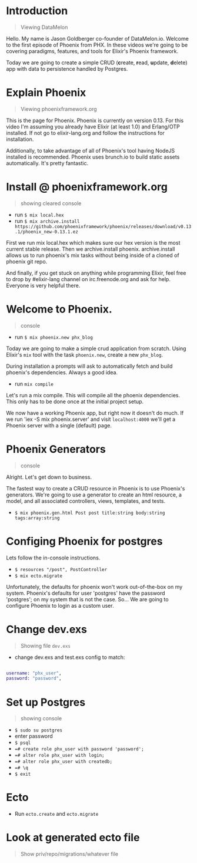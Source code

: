 # Introduction

> Viewing DataMelon

Hello. My name is Jason Goldberger co-founder of DataMelon.io.  Welcome to the first episode of Phoenix from PHX. In these videos we're going to be covering
paradigms, features, and tools for Elixir's Phoenix framework.

Today we are going to create a simple CRUD (**c**reate, **r**ead, **u**pdate, **d**elete) app with data to persistence handled by Postgres.


# Explain Phoenix

> Viewing phoenixframework.org

This is the page for Phoenix. Phoenix is currently on version 0.13. For this video I'm assuming you already have Elixir (at least 1.0) and Erlang/OTP installed. If not go to elixir-lang.org and follow the instructions for installation.

Additionally, to take advantage of all of Phoenix's tool having NodeJS installed is recommended. Phoenix uses brunch.io to build static assets automatically. It's pretty fantastic.


# Install @ phoenixframework.org

> showing cleared console

+ run `$ mix local.hex`
+ run `$ mix archive.install https://github.com/phoenixframework/phoenix/releases/download/v0.13.1/phoenix_new-0.13.1.ez`


First we run mix local.hex which makes sure our hex version is the most current stable release. Then we archive.install phoenix. archive.install allows us to run phoenix's mix tasks without being inside of a cloned of phoenix git repo.

And finally, if you get stuck on anything while programming Elixir, feel free to drop by #elixir-lang channel on irc.freenode.org and ask for help. Everyone is very helpful there.


# Welcome to Phoenix.

> console

+ run `$ mix phoenix.new phx_blog`

Today we are going to make a simple crud application from scratch. Using Elixir's `mix` tool with the task `phoenix.new`, create a new `phx_blog`.

During installation a prompts will ask to automatically fetch and build phoenix's dependencies. Always a good idea.

+ run `mix compile`

Let's run a mix compile. This will compile all the phoenix dependencies. This only has to be done once at the initial project setup.

We now have a working Phoenix app, but right now it doesn't do much.
If we run 'iex -S mix phoenix.server' and visit `localhost:4000` we'll get a Phoenix server with a single (default) page.

# Phoenix Generators

> console

Alright. Let's get down to business.

The fastest way to create a CRUD resource in Phoenix is to use Phoenix's generators. We're going to use a generator to create an html resource, a model, and all associated controllers, views, templates, and tests.

+ `$ mix phoenix.gen.html Post post title:string body:string tags:array:string`


# Configing Phoenix for postgres

Lets follow the in-console instructions.

+ `$ resources "/post", PostController`
+ `$ mix ecto.migrate`

Unfortunately, the defaults for phoenix won't work out-of-the-box on my system. Phoenix's defaults for user 'postgres' have the password 'postgres'; on my system that is not the case. So... We are going to configure Phoenix to login as a custom user.

# Change dev.exs

> Showing file `dev.exs`

+ change dev.exs and test.exs config to match:

``` elixir

username: "phx_user",
password: "password",

```
# Set up Postgres

> showing console

+ `$ sudo su postgres`
+ enter password
+ `$ psql`
+ `=# create role phx_user with password 'password';`
+ `=# alter role phx_user with login;`
+ `=# alter role phx_user with createdb;`
+ `=# \q`
+ `$ exit`

# Ecto

 + Run `ecto.create` and `ecto.migrate`

# Look at generated ecto file

> Show priv/repo/migrations/whatever file








